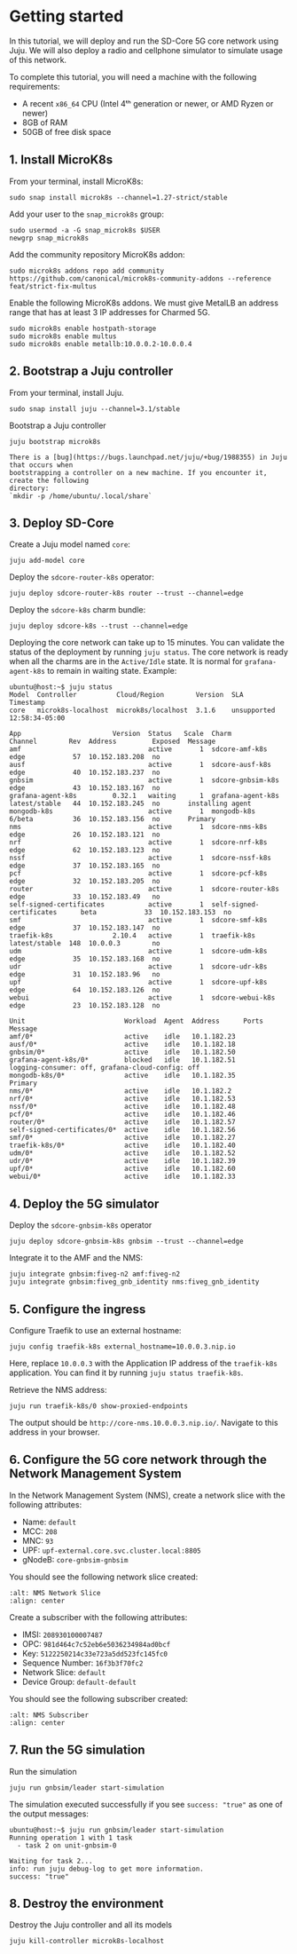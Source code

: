 # Getting started

In this tutorial, we will deploy and run the SD-Core 5G core network using Juju. We will also
deploy a radio and cellphone simulator to simulate usage of this network.

To complete this tutorial, you will need a machine with the following
requirements:

- A recent `x86_64` CPU (Intel 4ᵗʰ generation or newer, or AMD Ryzen or newer)
- 8GB of RAM
- 50GB of free disk space

## 1. Install MicroK8s

From your terminal, install MicroK8s:

```console
sudo snap install microk8s --channel=1.27-strict/stable
```

Add your user to the `snap_microk8s` group:

```console
sudo usermod -a -G snap_microk8s $USER
newgrp snap_microk8s
```

Add the community repository MicroK8s addon:

```console
sudo microk8s addons repo add community https://github.com/canonical/microk8s-community-addons --reference feat/strict-fix-multus
```

Enable the following MicroK8s addons. We must give MetalLB an address
range that has at least 3 IP addresses for Charmed 5G.

```console
sudo microk8s enable hostpath-storage
sudo microk8s enable multus
sudo microk8s enable metallb:10.0.0.2-10.0.0.4
```

## 2. Bootstrap a Juju controller

From your terminal, install Juju.

```console
sudo snap install juju --channel=3.1/stable
```

Bootstrap a Juju controller

```console
juju bootstrap microk8s
```

```{note}
There is a [bug](https://bugs.launchpad.net/juju/+bug/1988355) in Juju that occurs when
bootstrapping a controller on a new machine. If you encounter it, create the following
directory:
`mkdir -p /home/ubuntu/.local/share`
```

## 3. Deploy SD-Core


Create a Juju model named `core`:

```console
juju add-model core
```

Deploy the `sdcore-router-k8s` operator:

```console
juju deploy sdcore-router-k8s router --trust --channel=edge
```

Deploy the `sdcore-k8s` charm bundle:

```console
juju deploy sdcore-k8s --trust --channel=edge
```

Deploying the core network can take up to 15 minutes. You can validate the status of the
deployment by running `juju status`. The core network is ready when all the charms are in the
`Active/Idle` state. It is normal for `grafana-agent-k8s` to remain in waiting state. Example:

```console
ubuntu@host:~$ juju status
Model  Controller          Cloud/Region        Version  SLA          Timestamp
core   microk8s-localhost  microk8s/localhost  3.1.6    unsupported  12:58:34-05:00

App                       Version  Status   Scale  Charm                     Channel        Rev  Address         Exposed  Message
amf                                active       1  sdcore-amf-k8s                edge            57  10.152.183.208  no
ausf                               active       1  sdcore-ausf-k8s               edge            40  10.152.183.237  no
gnbsim                             active       1  sdcore-gnbsim-k8s             edge            43  10.152.183.167  no
grafana-agent-k8s         0.32.1   waiting      1  grafana-agent-k8s             latest/stable   44  10.152.183.245  no       installing agent
mongodb-k8s                        active       1  mongodb-k8s                   6/beta          36  10.152.183.156  no       Primary
nms                                active       1  sdcore-nms-k8s                edge            26  10.152.183.121  no
nrf                                active       1  sdcore-nrf-k8s                edge            62  10.152.183.123  no
nssf                               active       1  sdcore-nssf-k8s               edge            37  10.152.183.165  no
pcf                                active       1  sdcore-pcf-k8s                edge            32  10.152.183.205  no
router                             active       1  sdcore-router-k8s             edge            33  10.152.183.49   no
self-signed-certificates           active       1  self-signed-certificates      beta            33  10.152.183.153  no
smf                                active       1  sdcore-smf-k8s                edge            37  10.152.183.147  no
traefik-k8s               2.10.4   active       1  traefik-k8s                   latest/stable  148  10.0.0.3        no
udm                                active       1  sdcore-udm-k8s                edge            35  10.152.183.168  no
udr                                active       1  sdcore-udr-k8s                edge            31  10.152.183.96   no
upf                                active       1  sdcore-upf-k8s                edge            64  10.152.183.126  no
webui                              active       1  sdcore-webui-k8s              edge            23  10.152.183.128  no

Unit                         Workload  Agent  Address      Ports  Message
amf/0*                       active    idle   10.1.182.23
ausf/0*                      active    idle   10.1.182.18
gnbsim/0*                    active    idle   10.1.182.50
grafana-agent-k8s/0*         blocked   idle   10.1.182.51         logging-consumer: off, grafana-cloud-config: off
mongodb-k8s/0*               active    idle   10.1.182.35         Primary
nms/0*                       active    idle   10.1.182.2
nrf/0*                       active    idle   10.1.182.53
nssf/0*                      active    idle   10.1.182.48
pcf/0*                       active    idle   10.1.182.46
router/0*                    active    idle   10.1.182.57
self-signed-certificates/0*  active    idle   10.1.182.56
smf/0*                       active    idle   10.1.182.27
traefik-k8s/0*               active    idle   10.1.182.40
udm/0*                       active    idle   10.1.182.52
udr/0*                       active    idle   10.1.182.39
upf/0*                       active    idle   10.1.182.60
webui/0*                     active    idle   10.1.182.33
```

## 4. Deploy the 5G simulator

Deploy the `sdcore-gnbsim-k8s` operator

```console
juju deploy sdcore-gnbsim-k8s gnbsim --trust --channel=edge
```

Integrate it to the AMF and the NMS:

```console
juju integrate gnbsim:fiveg-n2 amf:fiveg-n2
juju integrate gnbsim:fiveg_gnb_identity nms:fiveg_gnb_identity
```

## 5. Configure the ingress

Configure Traefik to use an external hostname:

```console
juju config traefik-k8s external_hostname=10.0.0.3.nip.io
```

Here, replace `10.0.0.3` with the Application IP address of the `traefik-k8s` application. You can find it by running `juju status traefik-k8s`.

Retrieve the NMS address:

```console
juju run traefik-k8s/0 show-proxied-endpoints
```

The output should be `http://core-nms.10.0.0.3.nip.io/`. Navigate to this address in your browser.


## 6. Configure the 5G core network through the Network Management System

In the Network Management System (NMS), create a network slice with the following attributes:

- Name: `default`
- MCC: `208`
- MNC: `93`
- UPF: `upf-external.core.svc.cluster.local:8805`
- gNodeB: `core-gnbsim-gnbsim`

You should see the following network slice created:

```{image} ../images/nms_network_slice.png
:alt: NMS Network Slice
:align: center
```

Create a subscriber with the following attributes:
- IMSI: `208930100007487`
- OPC: `981d464c7c52eb6e5036234984ad0bcf`
- Key: `5122250214c33e723a5dd523fc145fc0`
- Sequence Number: `16f3b3f70fc2`
- Network Slice: `default`
- Device Group: `default-default`

You should see the following subscriber created:

```{image} ../images/nms_subscriber.png
:alt: NMS Subscriber
:align: center
```

## 7. Run the 5G simulation

Run the simulation

```console
juju run gnbsim/leader start-simulation
```

The simulation executed successfully if you see `success: "true"` as one of the
output messages:

```console
ubuntu@host:~$ juju run gnbsim/leader start-simulation
Running operation 1 with 1 task
  - task 2 on unit-gnbsim-0

Waiting for task 2...
info: run juju debug-log to get more information.
success: "true"
```

## 8. Destroy the environment

Destroy the Juju controller and all its models

```console
juju kill-controller microk8s-localhost
```
